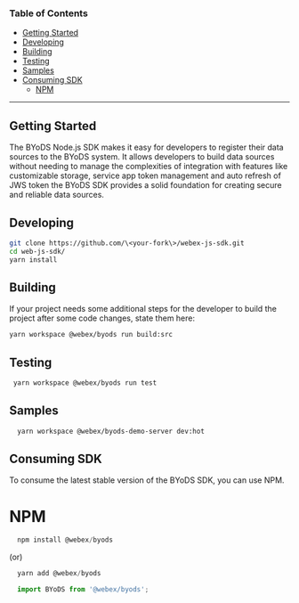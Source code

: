 ### Table of Contents
- [Getting Started](#getting-started)
- [Developing](#developing)
- [Building](#building) 
- [Testing](#testing)
- [Samples](#samples) 
- [Consuming SDK](#consuming-sdk)
  - [NPM](#npm)
---

## Getting Started
The BYoDS Node.js SDK makes it easy for developers to register their data sources to the BYoDS system. It allows developers to build data sources without needing to manage the complexities of integration with features like customizable storage, service app token management and auto refresh of JWS token the BYoDS SDK provides a solid foundation for creating secure and reliable data sources.

## Developing

```bash
git clone https://github.com/\<your-fork\>/webex-js-sdk.git
cd web-js-sdk/
yarn install
```

## Building

If your project needs some additional steps for the developer to build the
project after some code changes, state them here:

```bash
yarn workspace @webex/byods run build:src
```

## Testing

```bash
 yarn workspace @webex/byods run test
```

## Samples 
```bash
  yarn workspace @webex/byods-demo-server dev:hot
```

## Consuming SDK
To consume the latest stable version of the BYoDS SDK, you can use NPM.
# NPM
```javascript
  npm install @webex/byods
```
(or)

```javascript
  yarn add @webex/byods
```

```javascript
  import BYoDS from '@webex/byods';
```